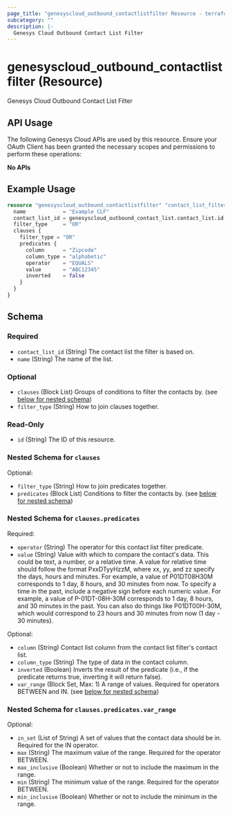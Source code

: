 ```yaml
---
page_title: "genesyscloud_outbound_contactlistfilter Resource - terraform-provider-genesyscloud-jonesb"
subcategory: ""
description: |-
  Genesys Cloud Outbound Contact List Filter
---
```

# genesyscloud_outbound_contactlistfilter (Resource)

Genesys Cloud Outbound Contact List Filter

## API Usage
The following Genesys Cloud APIs are used by this resource. Ensure your OAuth Client has been granted the necessary scopes and permissions to perform these operations:

**No APIs**

## Example Usage

```terraform
resource "genesyscloud_outbound_contactlistfilter" "contact_list_filter" {
  name            = "Example CLF"
  contact_list_id = genesyscloud_outbound_contact_list.contact_list.id
  filter_type     = "OR"
  clauses {
    filter_type = "OR"
    predicates {
      column      = "Zipcode"
      column_type = "alphabetic"
      operator    = "EQUALS"
      value       = "ABC12345"
      inverted    = false
    }
  }
}
```

<!-- schema generated by tfplugindocs -->
## Schema

### Required

- `contact_list_id` (String) The contact list the filter is based on.
- `name` (String) The name of the list.

### Optional

- `clauses` (Block List) Groups of conditions to filter the contacts by. (see [below for nested schema](#nestedblock--clauses))
- `filter_type` (String) How to join clauses together.

### Read-Only

- `id` (String) The ID of this resource.

<a id="nestedblock--clauses"></a>
### Nested Schema for `clauses`

Optional:

- `filter_type` (String) How to join predicates together.
- `predicates` (Block List) Conditions to filter the contacts by. (see [below for nested schema](#nestedblock--clauses--predicates))

<a id="nestedblock--clauses--predicates"></a>
### Nested Schema for `clauses.predicates`

Required:

- `operator` (String) The operator for this contact list filter predicate.
- `value` (String) Value with which to compare the contact's data. This could be text, a number, or a relative time. A value for relative time should follow the format PxxDTyyHzzM, where xx, yy, and zz specify the days, hours and minutes. For example, a value of P01DT08H30M corresponds to 1 day, 8 hours, and 30 minutes from now. To specify a time in the past, include a negative sign before each numeric value. For example, a value of P-01DT-08H-30M corresponds to 1 day, 8 hours, and 30 minutes in the past. You can also do things like P01DT00H-30M, which would correspond to 23 hours and 30 minutes from now (1 day - 30 minutes).

Optional:

- `column` (String) Contact list column from the contact list filter's contact list.
- `column_type` (String) The type of data in the contact column.
- `inverted` (Boolean) Inverts the result of the predicate (i.e., if the predicate returns true, inverting it will return false).
- `var_range` (Block Set, Max: 1) A range of values. Required for operators BETWEEN and IN. (see [below for nested schema](#nestedblock--clauses--predicates--var_range))

<a id="nestedblock--clauses--predicates--var_range"></a>
### Nested Schema for `clauses.predicates.var_range`

Optional:

- `in_set` (List of String) A set of values that the contact data should be in. Required for the IN operator.
- `max` (String) The maximum value of the range. Required for the operator BETWEEN.
- `max_inclusive` (Boolean) Whether or not to include the maximum in the range.
- `min` (String) The minimum value of the range. Required for the operator BETWEEN.
- `min_inclusive` (Boolean) Whether or not to include the minimum in the range.

